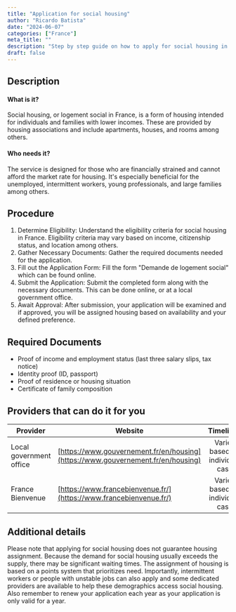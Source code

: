 ```yaml
---
title: "Application for social housing"
author: "Ricardo Batista"
date: "2024-06-07"
categories: ["France"]
meta_title: ""
description: "Step by step guide on how to apply for social housing in France"
draft: false
---
```


## Description

#### What is it?

Social housing, or logement social in France, is a form of housing intended for individuals and families with lower incomes. These are provided by housing associations and include apartments, houses, and rooms among others.

#### Who needs it?

The service is designed for those who are financially strained and cannot afford the market rate for housing. It's especially beneficial for the unemployed, intermittent workers, young professionals, and large families among others.

## Procedure

1. Determine Eligibility: Understand the eligibility criteria for social housing in France. Eligibility criteria may vary based on income, citizenship status, and location among others.
2. Gather Necessary Documents: Gather the required documents needed for the application.
3. Fill out the Application Form: Fill the form "Demande de logement social" which can be found online.
4. Submit the Application: Submit the completed form along with the necessary documents. This can be done online, or at a local government office.
5. Await Approval: After submission, your application will be examined and if approved, you will be assigned housing based on availability and your defined preference.

## Required Documents

- Proof of income and employment status (last three salary slips, tax notice)
- Identity proof (ID, passport)
- Proof of residence or housing situation
- Certificate of family composition

## Providers that can do it for you

| Provider        |     Website       |     Timelines    |       Cost      |
| --------------- | -----------------  |  :-------------: | :-------------: |
| Local government office    |  [https://www.gouvernement.fr/en/housing](https://www.gouvernement.fr/en/housing)     |    Varies based on individual case   |    Free    |
| France Bienvenue |  [https://www.francebienvenue.fr/](https://www.francebienvenue.fr/) |     Varies based on individual case   |  Free  |

## Additional details

Please note that applying for social housing does not guarantee housing assignment. Because the demand for social housing usually exceeds the supply, there may be significant waiting times. The assignment of housing is based on a points system that prioritizes need. Importantly, intermittent workers or people with unstable jobs can also apply and some dedicated providers are available to help these demographics access social housing. 
Also remember to renew your application each year as your application is only valid for a year.